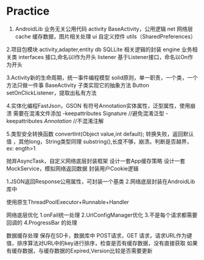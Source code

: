 # Practice


1. AndroidLib
业务无关公用代码
activity BaseActivity，公用逻辑
net 网络层
cache 缓存数据，图片相关处理
ui 自定义控件
utils（SharedPreferences）


2.项目包模块
activity,adapter,entity
db SQLLite 相关逻辑的封装
engine 业务相关类
interfaces 接口,命名以I作为开头
listener  基于Listener接口，命名以On作为开头


3.Activity新的生命周期，统一事件编程模型
solid原则，单一职责，一个类，一个方法只做一件事
BaseActivity 子类实现它的抽象方法
Button setOnClickListener，提取出私有方法


4.实体化编程FastJson，GSON
有符号Annotation实体属性，泛型属性，使用崩溃
需要在混淆文件添加
-keepattributes Signature //避免混淆泛型
-keepattributes *Annotation* //不混淆注解


5.类型安全转换函数
convertInt(Object value,int default);
转换失败，返回默认值 ，其他long，String类型同理
substring(),长度不够，崩溃。判断是否越界，ex: ength>1



抛弃AsyncTask，自定义网络底层封装框架
设计一套App缓存策略
设计一套MockService，模拟网络返回数据
封装用户Cookie逻辑

1.JSON返回Response公用属性，可封装一个基类
2.网络底层封装在AndroidLib库中

使用原生ThreadPoolExecutor+Runnable+Handler

网络底层优化
1.onFail统一处理
2.UrlConfigManager优化
3.不是每个请求都需要回调的
4.ProgressBar 的处理


数据缓存处理
保存在SD卡，数据库中
POST请求，GET 请求，请求URL作为键值，排序算法对URL中的key进行排序，检查是否有缓存数据，没有直接获取
如果有缓存数据，与缓存数据的Expired,Version比较是否需要更新
